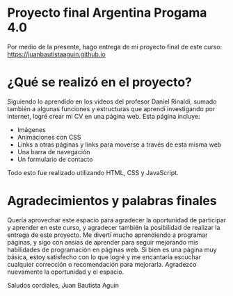 # Proyecto final Argentina Progama 4.0
Por medio de la presente, hago entrega de mi proyecto final de este curso: https://juanbautistaaguin.github.io

# ¿Qué se realizó en el proyecto?
Siguiendo lo aprendido en los videos del profesor Daniel Rinaldi, sumado también a algunas funciones y estructuras que aprendí investigando por internet, logré crear mi CV en una página web.
Esta página incluye:
* Imágenes
* Animaciones con CSS
* Links a otras páginas y links para moverse a través de esta misma web
* Una barra de navegación
* Un formulario de contacto

Todo esto fue realizado utilizando HTML, CSS y JavaScript. 

# Agradecimientos y palabras finales
Quería aprovechar este espacio para agradecer la oportunidad de participar y aprender en este curso, y agradecer también la posibilidad de realizar la entrega de este proyecto. Me divertí mucho aprendiendo a programar páginas, y sigo con ansias de aprender para seguir mejorando mis habilidades de programación en páginas web.
Si bien es una página muy básica, estoy satisfecho con lo que logré y me encantaría escuchar cualquier corrección o recomendación para mejorarla. 
Agradezco nuevamente la oportunidad y el espacio.

Saludos cordiales,
Juan Bautista Aguin
